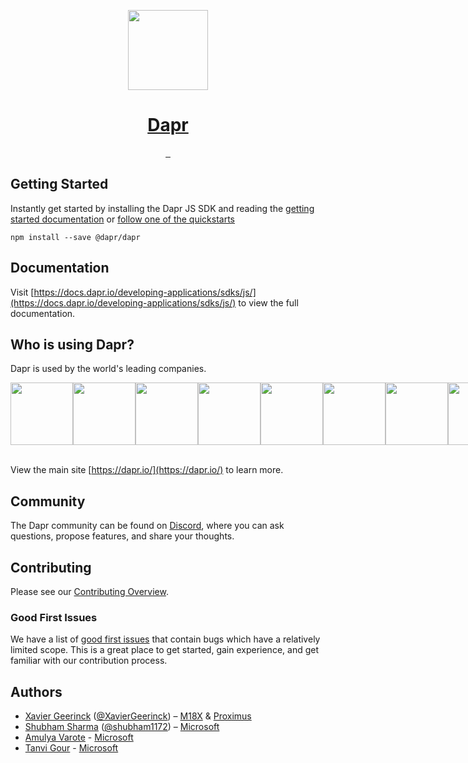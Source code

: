<p align="center">
  <a href="https://dapr.io">
    <img src="https://dapr.io/images/dapr.svg" height="128">
    <h1 align="center">Dapr</h1>
  </a>
</p>

<p align="center">
  <a aria-label="NPM version" href="https://www.npmjs.com/package/@dapr/dapr">
    <img alt="" src="https://img.shields.io/npm/v/@dapr/dapr?style=for-the-badge&labelColor=000000">
  </a>
  <a aria-label="License" href="https://github.com/dapr/js-sdk/blob/master/LICENSE">
    <img alt="" src="https://img.shields.io/badge/License-Apache_2.0-blue.svg?style=for-the-badge&labelColor=000000">
  </a>
  <a aria-label="Join the community on Discord" href="https://discord.com/invite/ptHhX6jc34">
    <img alt="" src="https://img.shields.io/badge/Join%20the%20community-blueviolet.svg?style=for-the-badge&logo=Discord&labelColor=000000&logoWidth=20&logoColor=FFFFFF">
  </a>
</p>

## Getting Started

Instantly get started by installing the Dapr JS SDK and reading the [getting started documentation](https://docs.dapr.io/developing-applications/sdks/js) or [follow one of the quickstarts](https://github.com/dapr/quickstarts)

```
npm install --save @dapr/dapr
```

## Documentation

Visit [https://docs.dapr.io/developing-applications/sdks/js/](https://docs.dapr.io/developing-applications/sdks/js/) to view the full documentation.

## Who is using Dapr?

Dapr is used by the world's leading companies. 

<div align="center" style="display: flex; justify-content: space-around; align-content: center;">               
    <img src="https://dapr.io/images/bosch.png" style="flex-grow: 0; flex-shrink: 0;" width="100px">      
    <img src="https://dapr.io/images/zeiss.png" style="flex-grow: 0; flex-shrink: 0;" width="100px">        
    <img src="https://dapr.io/images/alibaba.png" style="flex-grow: 0; flex-shrink: 0;" width="100px">       
    <img src="https://dapr.io/images/ignition-group.png" style="flex-grow: 0; flex-shrink: 0;" width="100px">      
    <img src="https://dapr.io/images/roadwork.png" style="flex-grow: 0; flex-shrink: 0;" width="100px">     
    <img src="https://dapr.io/images/autonavi.png" style="flex-grow: 0; flex-shrink: 0;" width="100px">     
    <img src="https://dapr.io/images/legentic.png" style="flex-grow: 0; flex-shrink: 0;" width="100px">      
    <img src="https://dapr.io/images/man-group.png" style="flex-grow: 0; flex-shrink: 0;" width="100px">
</div>

<br />

View the main site [https://dapr.io/](https://dapr.io/) to learn more.

## Community

The Dapr community can be found on [Discord](https://discord.com/invite/ptHhX6jc34), where you can ask questions, propose features, and share your thoughts.

## Contributing

Please see our [Contributing Overview](https://docs.dapr.io/contributing/js-contributing/).

### Good First Issues

We have a list of [good first issues](https://github.com/dapr/js-sdk/labels/good%20first%20issue) that contain bugs which have a relatively limited scope. This is a great place to get started, gain experience, and get familiar with our contribution process.

## Authors

- [Xavier Geerinck](https://www.linkedin.com/in/xaviergeerinck/) ([@XavierGeerinck](https://twitter.com/XavierGeerinck)) – [M18X](https://xaviergeerinck.com/) & [Proximus](https://proximus.com)
- [Shubham Sharma](https://www.linkedin.com/in/shubham1172/) ([@shubham1172](https://twitter.com/shubham1172)) – [Microsoft](https://microsoft.com)
- [Amulya Varote](https://www.linkedin.com/in/amulya-varote-96954287/) - [Microsoft](https://microsoft.com)
- [Tanvi Gour](https://www.linkedin.com/in/tanvigour/) - [Microsoft](https://microsoft.com)
